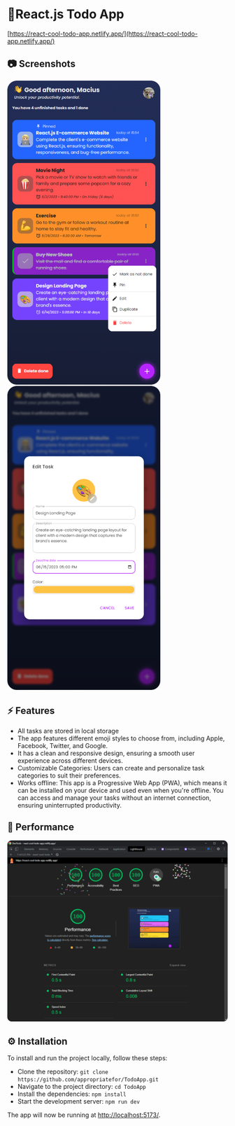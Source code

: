 <!-- prettier-ignore -->
# 📝React.js Todo App

[https://react-cool-todo-app.netlify.app/](https://react-cool-todo-app.netlify.app/)

## 📷 Screenshots

<img src="public/screenshots/1.png" width="350px" />
<img src="public/screenshots/2.png" width="350px" />

## ⚡ Features

- All tasks are stored in local storage
- The app features different emoji styles to choose from, including Apple, Facebook, Twitter, and Google.
- It has a clean and responsive design, ensuring a smooth user experience across different devices.
- Customizable Categories: Users can create and personalize task categories to suit their preferences.
- Works offline: This app is a Progressive Web App (PWA), which means it can be installed on your device and used even when you're offline. You can access and manage your tasks without an internet connection, ensuring uninterrupted productivity.

## 🚀 Performance

<img src="public/screenshots/performance.png" width="600px" />

## ⚙️ Installation

To install and run the project locally, follow these steps:

- Clone the repository: `git clone https://github.com/appropriatefor/TodoApp.git`
- Navigate to the project directory: `cd TodoApp`
- Install the dependencies: `npm install`
- Start the development server: `npm run dev`

The app will now be running at [http://localhost:5173/](http://localhost:5173/).
